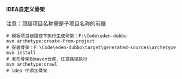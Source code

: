 #### IDEA自定义骨架

注意：顶级项目名称需是子项目名称的前缀

```shell
# 模板项目根路径下执行生成骨架：F:\Code\eden-dubbo
mvn archetype:create-from-project
# 安装骨架：F:\Code\eden-dubbo\target\generated-sources\archetype
mvn install
# 发布骨架到maven仓库，任意路径执行
mvn archetype:crawl
# idea 中添加骨架
```



